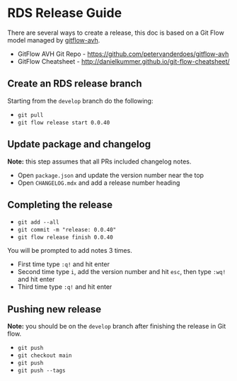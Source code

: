 # RDS Release Guide

There are several ways to create a release, this doc is based on a Git Flow model managed by [gitflow-avh](https://github.com/petervanderdoes/gitflow-avh).

- GitFlow AVH Git Repo - https://github.com/petervanderdoes/gitflow-avh
- GitFlow Cheatsheet - http://danielkummer.github.io/git-flow-cheatsheet/

## Create an RDS release branch

Starting from the `develop` branch do the following:

- `git pull`
- `git flow release start 0.0.40`

## Update package and changelog

**Note:** this step assumes that all PRs included changelog notes.

- Open `package.json` and update the version number near the top
- Open `CHANGELOG.mdx` and add a release number heading

## Completing the release

- `git add --all`
- `git commit -m "release: 0.0.40"`
- `git flow release finish 0.0.40`

You will be prompted to add notes 3 times.

- First time type `:q!` and hit enter
- Second time type `i`, add the version number and hit `esc`, then type `:wq!` and hit enter
- Third time type `:q!` and hit enter

## Pushing new release

**Note:** you should be on the `develop` branch after finishing the release in Git flow.

- `git push`
- `git checkout main`
- `git push`
- `git push --tags`
